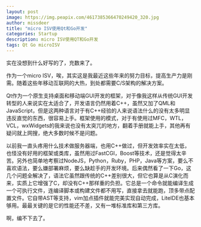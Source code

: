 ```yaml
---
layout: post
image: https://img.peapix.com/4617385366470249420_320.jpg
author: missdeer
title: "micro ISV使用Qt和Go开发"
categories: Startup
description: micro ISV使用QT和Go开发
tags: Qt Go microISV
---
```

实在没想到什么好写的了，充数来了。

作为一个micro ISV，唉，其实这是我最近这些年来的努力目标，提高生产力是刚需。随着这些年移动互联网的大热，到处都需要C/S架构的解决方案。

Qt作为一个原生支持桌面和移动端GUI开发的框架，对于像我这样从传统GUI开发转型的人来说实在太适合了，开发语言仍然用着C++，虽然又加了QML和JavaScript，但是这两种语言对于有C++经验的人来说语法什么的没有太多明显违反直觉的东西，很容易上手。框架使用的模式，对于有使用过MFC，WTL，VCL，wxWidgets的我来说也没有太突兀的地方，翻着手册就能上手，其他再有疑问就上网搜，绝大多数时候不是问题。

以前我一直头疼用什么技术做服务器端，也用C++做过，但开发效率实在太低，也怪没有好用的框架或类库，虽然用过FastCGI，Boost等技术，还是觉得太辛苦。另外也简单地考察过NodeJS，Python，Ruby，PHP，Java等方案，要么不喜欢语法，要么嫌部署麻烦，要么缺趁手的开发环境。后来偶然看了一下Go，这几个问题全解决了，语法它虽然跟传统的C++差别很大，但它也算是从C演化而来，实质上它增强了C，却没有C++那样重的负担。它总是一个命令就能编译生成一个可执行文件，连编译脚本或构建文件都不用写，直接拿去就能跑，顶多带点配置文件。它自带AST等支持，vim加点插件就能完美实现自动完成，LiteIDE也基本够用。最最关键的是它的性能还不差，又有一堆标准库和第三方库。

啊，编不下去了。
